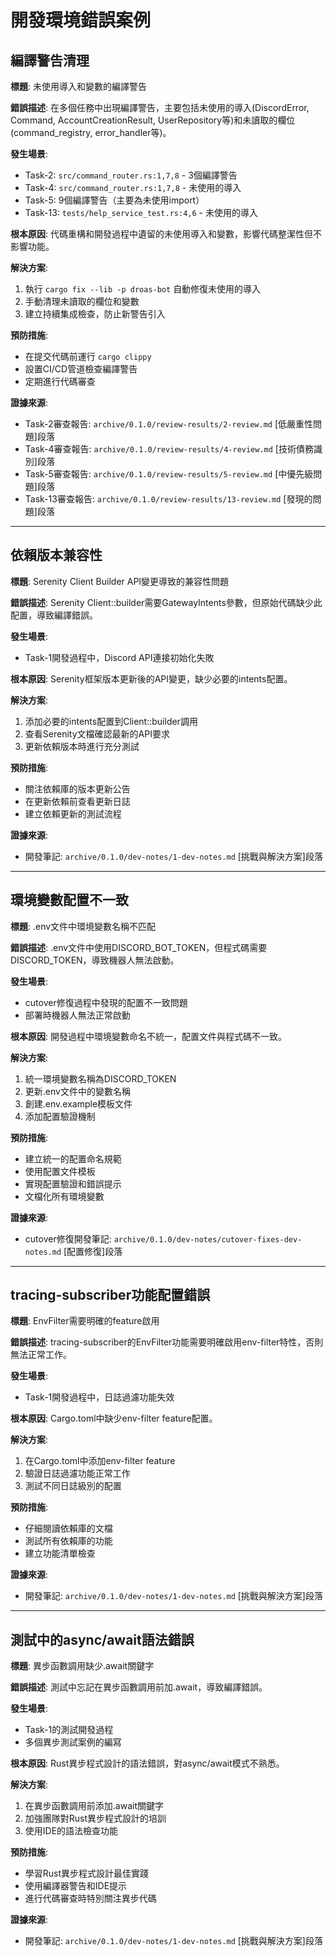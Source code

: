# 開發環境錯誤案例

## 編譯警告清理

**標題**: 未使用導入和變數的編譯警告

**錯誤描述**:
在多個任務中出現編譯警告，主要包括未使用的導入(DiscordError, Command, AccountCreationResult, UserRepository等)和未讀取的欄位(command_registry, error_handler等)。

**發生場景**:
- Task-2: `src/command_router.rs:1,7,8` - 3個編譯警告
- Task-4: `src/command_router.rs:1,7,8` - 未使用的導入
- Task-5: 9個編譯警告（主要為未使用import）
- Task-13: `tests/help_service_test.rs:4,6` - 未使用的導入

**根本原因**:
代碼重構和開發過程中遺留的未使用導入和變數，影響代碼整潔性但不影響功能。

**解決方案**:
1. 執行 `cargo fix --lib -p droas-bot` 自動修復未使用的導入
2. 手動清理未讀取的欄位和變數
3. 建立持續集成檢查，防止新警告引入

**預防措施**:
- 在提交代碼前運行 `cargo clippy`
- 設置CI/CD管道檢查編譯警告
- 定期進行代碼審查

**證據來源**:
- Task-2審查報告: `archive/0.1.0/review-results/2-review.md` [低嚴重性問題]段落
- Task-4審查報告: `archive/0.1.0/review-results/4-review.md` [技術債務識別]段落
- Task-5審查報告: `archive/0.1.0/review-results/5-review.md` [中優先級問題]段落
- Task-13審查報告: `archive/0.1.0/review-results/13-review.md` [發現的問題]段落

---

## 依賴版本兼容性

**標題**: Serenity Client Builder API變更導致的兼容性問題

**錯誤描述**:
Serenity Client::builder需要GatewayIntents參數，但原始代碼缺少此配置，導致編譯錯誤。

**發生場景**:
- Task-1開發過程中，Discord API連接初始化失敗

**根本原因**:
Serenity框架版本更新後的API變更，缺少必要的intents配置。

**解決方案**:
1. 添加必要的intents配置到Client::builder調用
2. 查看Serenity文檔確認最新的API要求
3. 更新依賴版本時進行充分測試

**預防措施**:
- 關注依賴庫的版本更新公告
- 在更新依賴前查看更新日誌
- 建立依賴更新的測試流程

**證據來源**:
- 開發筆記: `archive/0.1.0/dev-notes/1-dev-notes.md` [挑戰與解決方案]段落

---

## 環境變數配置不一致

**標題**: .env文件中環境變數名稱不匹配

**錯誤描述**:
.env文件中使用DISCORD_BOT_TOKEN，但程式碼需要DISCORD_TOKEN，導致機器人無法啟動。

**發生場景**:
- cutover修復過程中發現的配置不一致問題
- 部署時機器人無法正常啟動

**根本原因**:
開發過程中環境變數命名不統一，配置文件與程式碼不一致。

**解決方案**:
1. 統一環境變數名稱為DISCORD_TOKEN
2. 更新.env文件中的變數名稱
3. 創建.env.example模板文件
4. 添加配置驗證機制

**預防措施**:
- 建立統一的配置命名規範
- 使用配置文件模板
- 實現配置驗證和錯誤提示
- 文檔化所有環境變數

**證據來源**:
- cutover修復開發筆記: `archive/0.1.0/dev-notes/cutover-fixes-dev-notes.md` [配置修復]段落

---

## tracing-subscriber功能配置錯誤

**標題**: EnvFilter需要明確的feature啟用

**錯誤描述**:
tracing-subscriber的EnvFilter功能需要明確啟用env-filter特性，否則無法正常工作。

**發生場景**:
- Task-1開發過程中，日誌過濾功能失效

**根本原因**:
Cargo.toml中缺少env-filter feature配置。

**解決方案**:
1. 在Cargo.toml中添加env-filter feature
2. 驗證日誌過濾功能正常工作
3. 測試不同日誌級別的配置

**預防措施**:
- 仔細閱讀依賴庫的文檔
- 測試所有依賴庫的功能
- 建立功能清單檢查

**證據來源**:
- 開發筆記: `archive/0.1.0/dev-notes/1-dev-notes.md` [挑戰與解決方案]段落

---

## 測試中的async/await語法錯誤

**標題**: 異步函數調用缺少.await關鍵字

**錯誤描述**:
測試中忘記在異步函數調用前加.await，導致編譯錯誤。

**發生場景**:
- Task-1的測試開發過程
- 多個異步測試案例的編寫

**根本原因**:
Rust異步程式設計的語法錯誤，對async/await模式不熟悉。

**解決方案**:
1. 在異步函數調用前添加.await關鍵字
2. 加強團隊對Rust異步程式設計的培訓
3. 使用IDE的語法檢查功能

**預防措施**:
- 學習Rust異步程式設計最佳實踐
- 使用編譯器警告和IDE提示
- 進行代碼審查時特別關注異步代碼

**證據來源**:
- 開發筆記: `archive/0.1.0/dev-notes/1-dev-notes.md` [挑戰與解決方案]段落